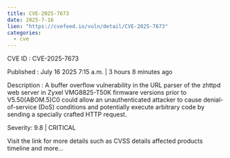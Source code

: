 ```yaml
--- 
title: CVE-2025-7673
date: 2025-7-16
lien: "https://cvefeed.io/vuln/detail/CVE-2025-7673"
categories:
  - cve
---
```


CVE ID : CVE-2025-7673

Published :  July 16
2025
7:15 a.m. | 3 hours
8 minutes ago

Description : A buffer overflow vulnerability in the URL parser of the zhttpd web server in Zyxel VMG8825-T50K firmware versions prior to V5.50(ABOM.5)C0 could allow an unauthenticated attacker to cause denial-of-service (DoS) conditions and potentially execute arbitrary code by sending a specially crafted HTTP request.

Severity: 9.8 | CRITICAL

Visit the link for more details
such as CVSS details
affected products
timeline
and more...
